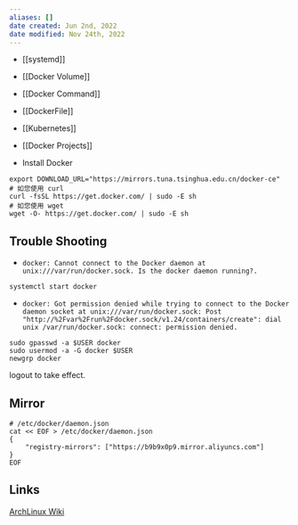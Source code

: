 ```yaml
---
aliases: []
date created: Jun 2nd, 2022
date modified: Nov 24th, 2022
---
```

- [[systemd]]
- [[Docker Volume]]  
- [[Docker Command]]
- [[DockerFile]]
- [[Kubernetes]]
- [[Docker Projects]]

- Install Docker

```
export DOWNLOAD_URL="https://mirrors.tuna.tsinghua.edu.cn/docker-ce"
# 如您使用 curl
curl -fsSL https://get.docker.com/ | sudo -E sh
# 如您使用 wget
wget -O- https://get.docker.com/ | sudo -E sh
```

## Trouble Shooting
- `docker: Cannot connect to the Docker daemon at unix:///var/run/docker.sock. Is the docker daemon running?.`

```
systemctl start docker
```

- `docker: Got permission denied while trying to connect to the Docker daemon socket at unix:///var/run/docker.sock: Post "http://%2Fvar%2Frun%2Fdocker.sock/v1.24/containers/create": dial unix /var/run/docker.sock: connect: permission denied.`

```
sudo gpasswd -a $USER docker
sudo usermod -a -G docker $USER
newgrp docker
```

logout to take effect.

## Mirror
```
# /etc/docker/daemon.json
cat << EOF > /etc/docker/daemon.json
{
	"registry-mirrors": ["https://b9b9x0p9.mirror.aliyuncs.com"]
}
EOF
```

## Links
[ArchLinux Wiki](https://wiki.archlinux.org/title/docker#Installation)  
